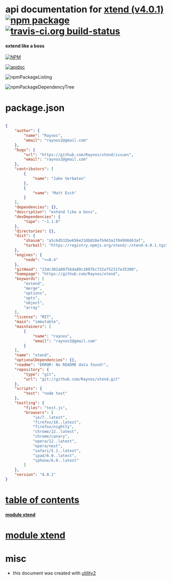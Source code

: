 # api documentation for  [xtend (v4.0.1)](https://github.com/Raynos/xtend)  [![npm package](https://img.shields.io/npm/v/npmdoc-xtend.svg?style=flat-square)](https://www.npmjs.org/package/npmdoc-xtend) [![travis-ci.org build-status](https://api.travis-ci.org/npmdoc/node-npmdoc-xtend.svg)](https://travis-ci.org/npmdoc/node-npmdoc-xtend)
#### extend like a boss

[![NPM](https://nodei.co/npm/xtend.png?downloads=true)](https://www.npmjs.com/package/xtend)

[![apidoc](https://npmdoc.github.io/node-npmdoc-xtend/build/screenCapture.buildNpmdoc.browser._2Fhome_2Ftravis_2Fbuild_2Fnpmdoc_2Fnode-npmdoc-xtend_2Ftmp_2Fbuild_2Fapidoc.html.png)](https://npmdoc.github.io/node-npmdoc-xtend/build..beta..travis-ci.org/apidoc.html)

![npmPackageListing](https://npmdoc.github.io/node-npmdoc-xtend/build/screenCapture.npmPackageListing.svg)

![npmPackageDependencyTree](https://npmdoc.github.io/node-npmdoc-xtend/build/screenCapture.npmPackageDependencyTree.svg)



# package.json

```json

{
    "author": {
        "name": "Raynos",
        "email": "raynos2@gmail.com"
    },
    "bugs": {
        "url": "https://github.com/Raynos/xtend/issues",
        "email": "raynos2@gmail.com"
    },
    "contributors": [
        {
            "name": "Jake Verbaten"
        },
        {
            "name": "Matt Esch"
        }
    ],
    "dependencies": {},
    "description": "extend like a boss",
    "devDependencies": {
        "tape": "~1.1.0"
    },
    "directories": {},
    "dist": {
        "shasum": "a5c6d532be656e23db820efb943a1f04998d63af",
        "tarball": "https://registry.npmjs.org/xtend/-/xtend-4.0.1.tgz"
    },
    "engines": {
        "node": ">=0.4"
    },
    "gitHead": "23dc302a89756da89c1897bc732a752317e35390",
    "homepage": "https://github.com/Raynos/xtend",
    "keywords": [
        "extend",
        "merge",
        "options",
        "opts",
        "object",
        "array"
    ],
    "license": "MIT",
    "main": "immutable",
    "maintainers": [
        {
            "name": "raynos",
            "email": "raynos2@gmail.com"
        }
    ],
    "name": "xtend",
    "optionalDependencies": {},
    "readme": "ERROR: No README data found!",
    "repository": {
        "type": "git",
        "url": "git://github.com/Raynos/xtend.git"
    },
    "scripts": {
        "test": "node test"
    },
    "testling": {
        "files": "test.js",
        "browsers": [
            "ie/7..latest",
            "firefox/16..latest",
            "firefox/nightly",
            "chrome/22..latest",
            "chrome/canary",
            "opera/12..latest",
            "opera/next",
            "safari/5.1..latest",
            "ipad/6.0..latest",
            "iphone/6.0..latest"
        ]
    },
    "version": "4.0.1"
}
```



# <a name="apidoc.tableOfContents"></a>[table of contents](#apidoc.tableOfContents)

#### [module xtend](#apidoc.module.xtend)



# <a name="apidoc.module.xtend"></a>[module xtend](#apidoc.module.xtend)



# misc
- this document was created with [utility2](https://github.com/kaizhu256/node-utility2)
